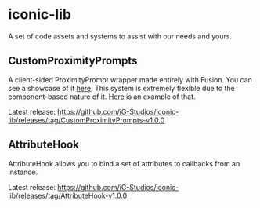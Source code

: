 # iconic-lib
A set of code assets and systems to assist with our needs and yours.

## CustomProximityPrompts
A client-sided ProximityPrompt wrapper made entirely with Fusion.
You can see a showcase of it [here](https://twitter.com/iGottic_Real/status/1759282721744998633).
This system is extremely flexible due to the component-based nature of it. [Here](https://twitter.com/iGottic_Real/status/1759597465156600268) is an example of that.

Latest release: https://github.com/iG-Studios/iconic-lib/releases/tag/CustomProximityPrompts-v1.0.0

## AttributeHook
AttributeHook allows you to bind a set of attributes to callbacks from an instance.

Latest release: https://github.com/iG-Studios/iconic-lib/releases/tag/AttributeHook-v1.0.0